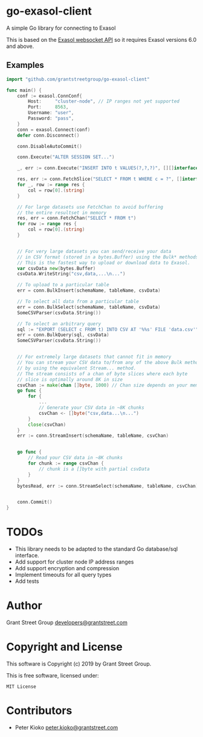# go-exasol-client

A simple Go library for connecting to Exasol

This is based on the [Exasol websocket API](https://github.com/exasol/websocket-api) so it requires Exasol versions 6.0 and above.

## Examples

```go
import "github.com/grantstreetgroup/go-exasol-client"

func main() {
    conf := exasol.ConnConf{
        Host:     "cluster-node", // IP ranges not yet supported
        Port:     8563,
        Username: "user",
        Password: "pass",
    }
    conn = exasol.Connect(conf)
    defer conn.Disconnect()

    conn.DisableAutoCommit()

    conn.Execute("ALTER SESSION SET...")

    _, err := conn.Execute("INSERT INTO t VALUES(?,?,?)", [][]interface{}{...})

    res, err := conn.FetchSlice("SELECT * FROM t WHERE c = ?", []interface{}{...})
    for _, row := range res {
        col = row[0].(string)
    }

    // For large datasets use FetchChan to avoid buffering
    // the entire resultset in memory
    res, err = conn.FetchChan("SELECT * FROM t")
    for row := range res {
        col = row[0].(string)
    }


    // For very large datasets you can send/receive your data
    // in CSV format (stored in a bytes.Buffer) using the Bulk* methods.
    // This is the fastest way to upload or download data to Exasol.
    var csvData new(bytes.Buffer)
    csvData.WriteString("csv,data,...\n...")

    // To upload to a particular table
    err = conn.BulkInsert(schemaName, tableName, csvData)

    // To select all data from a particular table
    err = conn.BulkSelect(schemaName, tableName, csvData)
    SomeCSVParser(csvData.String())

    // To select an arbitrary query
    sql := "EXPORT (SELECT c FROM t) INTO CSV AT '%%s' FILE 'data.csv'"
    err = conn.BulkQuery(sql, csvData)
    SomeCSVParser(csvData.String())


    // For extremely large datasets that cannot fit in memory
    // You can stream your CSV data to/from any of the above Bulk methods
    // by using the equivalent Stream... method.
    // The stream consists of a chan of byte slices where each byte
    // slice is optimally around 8K in size
    csvChan := make(chan []byte, 1000) // Chan size depends on your memory
    go func {
        for {
            ...
            // Generate your CSV data in ~8K chunks
            csvChan <- []byte("csv,data...\n...")
        }
        close(csvChan)
    }
    err := conn.StreamInsert(schemaName, tableName, csvChan)


    go func {
        // Read your CSV data in ~8K chunks
        for chunk := range csvChan {
            // chunk is a []byte with partial csvData
        }
    }
    bytesRead, err := conn.StreamSelect(schemaName, tableName, csvChan)


    conn.Commit()
}

```

# TODOs

  - This library needs to be adapted to the standard Go database/sql interface.
  - Add support for cluster node IP address ranges
  - Add support encryption and compression
  - Implement timeouts for all query types
  - Add tests

# Author

Grant Street Group <developers@grantstreet.com>

# Copyright and License

This software is Copyright (c) 2019 by Grant Street Group.

This is free software, licensed under:

    MIT License

# Contributors

- Peter Kioko <peter.kioko@grantstreet.com>
